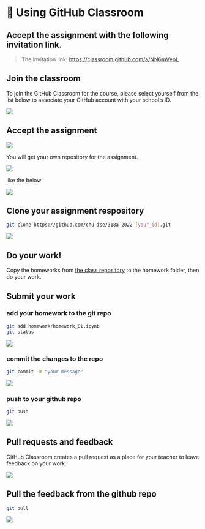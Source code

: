 # :wave: Using GitHub Classroom

## Accept the assignment with the following invitation link.

> The invitation link: https://classroom.github.com/a/NN6mVeoL

## Join the classroom

To join the GitHub Classroom for the course, please select yourself from the list below to associate your GitHub account with your school’s ID.

![](figs/1.png)

## Accept the assignment

![](figs/2.png)

You will get your own repository for the assignment.

![](figs/3.png)

like the below

![](figs/4.png)

## Clone your assignment respository

```bash
git clone https://github.com/chu-ise/318a-2022-[your_id].git
```

![](figs/5.png)

## Do your work!

Copy the homeworks from [the class repository](https://github.com/chu-ise/378A-2022/tree/main/homework) to the homework folder, then do your work.

## Submit your work

### add your homework to the git repo

```sh
git add homework/homework_01.ipynb
git status
```

![](figs/6.png)

### commit the changes to the repo

```sh
git commit -m "your message"
```

![](figs/7.png)

### push to your github repo

```sh
git push
```

![](figs/8.png)

## Pull requests and feedback

GitHub Classroom creates a pull request as a place for your teacher to leave feedback on your work.

![](figs/9.png)

## Pull the feedback from the github repo

```sh
git pull
```

![](figs/10.png)
